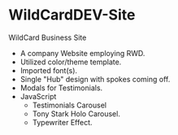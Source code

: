 # WildCardDEV-Site
WildCard Business Site

- A company Website employing RWD.
- Utilized color/theme template.
- Imported font(s).
- Single "Hub" design with spokes coming off.
- Modals for Testimonials.
- JavaScript
  - Testimonials Carousel
  - Tony Stark Holo Carousel.
  - Typewriter Effect. 
